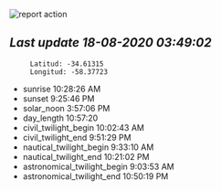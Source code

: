 ![report action](https://github.com/matiasz8/actions-for-reports/workflows/report%20action/badge.svg?branch=develop) 


## *****Last update 18-08-2020 03:49:02*****



		 Latitud: -34.61315
		 Longitud: -58.37723

 - sunrise 	 10:28:26 AM
 - sunset 	 9:25:46 PM
 - solar_noon 	 3:57:06 PM
 - day_length 	 10:57:20
 - civil_twilight_begin 	 10:02:43 AM
 - civil_twilight_end 	 9:51:29 PM
 - nautical_twilight_begin 	 9:33:10 AM
 - nautical_twilight_end 	 10:21:02 PM
 - astronomical_twilight_begin 	 9:03:53 AM
 - astronomical_twilight_end 	 10:50:19 PM
